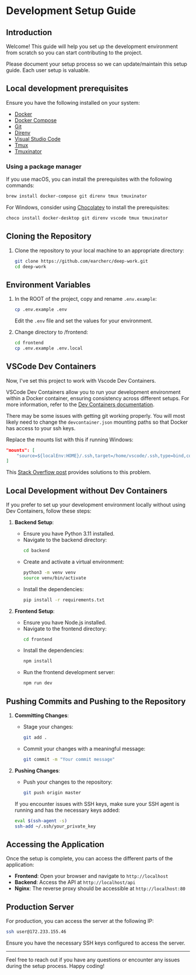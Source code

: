
# Development Setup Guide

## Introduction

Welcome! This guide will help you set up the development environment from scratch so you can start contributing to the project.

Please document your setup process so we can update/maintain this setup guide.
Each user setup is valuable.

## Local development prerequisites

Ensure you have the following installed on your system:
- [Docker](https://docs.docker.com/get-docker/)
- [Docker Compose](https://docs.docker.com/compose/install/)
- [Git](https://git-scm.com/downloads)
- [Direnv](https://direnv.net/docs/installation.html)
- [Visual Studio Code](https://code.visualstudio.com/)
- [Tmux](https://github.com/tmux/tmux/wiki)
- [Tmuxinator](https://github.com/tmuxinator/tmuxinator)

### Using a package manager

If you use macOS, you can install the prerequisites with the following commands:
```sh
brew install docker-compose git direnv tmux tmuxinator
```

For Windows, consider using [Chocolatey](https://chocolatey.org/) to install the prerequisites:
```sh
choco install docker-desktop git direnv vscode tmux tmuxinator
```

## Cloning the Repository

1. Clone the repository to your local machine to an appropriate directory:
   ```sh
   git clone https://github.com/earcherc/deep-work.git
   cd deep-work
   ```

## Environment Variables

1. In the ROOT of the project, copy and rename `.env.example`:
   ```sh
   cp .env.example .env
   ```

   Edit the `.env` file and set the values for your environment.
   
2. Change directory to /frontend:
   ```sh
   cd frontend
   cp .env.example .env.local
   ```

## VSCode Dev Containers

Now, I've set this project to work with Vscode Dev Containers.

VSCode Dev Containers allow you to run your development environment within a Docker container, ensuring consistency across different setups. For more information, refer to the [Dev Containers documentation](https://code.visualstudio.com/docs/remote/containers).

There may be some issues with getting git working properly. You will most likely need to change the `devcontainer.json` mounting paths so that Docker has access to your ssh keys. 

Replace the mounts list with this if running Windows:
```json
"mounts": [
    "source=${localEnv:HOME}/.ssh,target=/home/vscode/.ssh,type=bind,consistency=cached",
]
```

This [Stack Overflow post](https://stackoverflow.com/questions/73676584/sharing-ssh-credentials-with-dev-container-in-vscode) provides solutions to this problem.

## Local Development without Dev Containers

If you prefer to set up your development environment locally without using Dev Containers, follow these steps:

1. **Backend Setup**:
    - Ensure you have Python 3.11 installed.
    - Navigate to the backend directory:
      ```sh
      cd backend
      ```
    - Create and activate a virtual environment:
      ```sh
      python3 -m venv venv
      source venv/bin/activate
      ```
    - Install the dependencies:
      ```sh
      pip install -r requirements.txt
      ```

2. **Frontend Setup**:
    - Ensure you have Node.js installed.
    - Navigate to the frontend directory:
      ```sh
      cd frontend
      ```
    - Install the dependencies:
      ```sh
      npm install
      ```
    - Run the frontend development server:
      ```sh
      npm run dev
      ```

## Pushing Commits and Pushing to the Repository

1. **Committing Changes**:
   - Stage your changes:
     ```sh
     git add .
     ```
   - Commit your changes with a meaningful message:
     ```sh
     git commit -m "Your commit message"
     ```

2. **Pushing Changes**:
   - Push your changes to the repository:
     ```sh
     git push origin master
     ```

   If you encounter issues with SSH keys, make sure your SSH agent is running and has the necessary keys added:
   ```sh
   eval $(ssh-agent -s)
   ssh-add ~/.ssh/your_private_key
   ```

## Accessing the Application

Once the setup is complete, you can access the different parts of the application:
- **Frontend**: Open your browser and navigate to `http://localhost`
- **Backend**: Access the API at `http://localhost/api`
- **Nginx**: The reverse proxy should be accessible at `http://localhost:80`

## Production Server

For production, you can access the server at the following IP:
```sh
ssh user@172.233.155.46
```

Ensure you have the necessary SSH keys configured to access the server.

---

Feel free to reach out if you have any questions or encounter any issues during the setup process. Happy coding!
